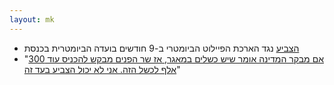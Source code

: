 ```yaml
---
layout: mk
---
```


* <i class="fa fa-twitter"></i> [הצביע](https://twitter.com/No2Bio/status/613734973418438656) נגד הארכת הפיילוט הביומטרי ב-9 חודשים בועדה הביומטרית בכנסת
* <i class="fa fa-facebook"></i> "[אם מבקר המדינה אומר שיש כשלים במאגר, אז שר הפנים מבקש להכניס עוד 300 אלף לכשל הזה. אני לא יכול הצביע בעד זה](https://www.facebook.com/no2bio/photos/a.10151352191482277.486584.145718597276/10153422139352277/?type=1)"
